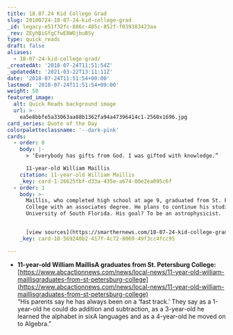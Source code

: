```yaml
---
title: 18.07.24 Kid College Grad
slug: 20180724-18-07-24-kid-college-grad
_id: legacy-e51f32fc-886c-485c-852f-f039383423aa
_rev: ZEyhBiGfgCfwE8WOjbuBSy
type: quick_reads
draft: false
aliases:
  - 18-07-24-kid-college-grad/
_createdAt: '2018-07-24T11:51:54Z'
_updatedAt: '2021-03-22T13:11:11Z'
date: '2018-07-24T11:51:54+00:00'
lastmod: '2018-07-24T11:51:54+00:00'
weight: 50
featured_image:
  alt: Quick Reads background image
  url: >-
    ea5e8bbfe5a33063aa88b1362fa94a47396414c1-2560x1696.jpg
card_series: Quote of the Day
colorpaletteclassname: '--dark-pink'
cards:
  - order: 0
    body: |-
      > ‘Everybody has gifts from God. I was gifted with knowledge.”

      11-year-old William Maillis
    citation: 11-year-old William Maillis
    _key: card-1-26625fbf-d33a-435e-a674-00e2ea095c6f
  - order: 1
    body: >-
      Maillis, who completed high school at age 9, graduated from St. Petersburg
      College with an associates degree. He plans to continue his studies at the
      University of South Florida. His goal? To be an astrophysicist.


      [view sources](https://smarthernews.com/18-07-24-kid-college-grad/)
    _key: card-10-569240b2-417f-4c72-8069-49f3cc4fcc95

---
```

* **11-year-old William MaillisA graduates from St. Petersburg College:**  
[https://www.abcactionnews.com/news/local-news/11-year-old-william-maillisgraduates-from-st-petersburg-college](https://www.abcactionnews.com/news/local-news/11-year-old-william-maillisgraduates-from-st-petersburg-college)  
“His parents say he has always been on a ‘fast track.’ They say as a 1-year-old he could do addition and subtraction, as a 3-year-old he learned the alphabet in sixA languages and as a 4-year-old he moved on to Algebra.”